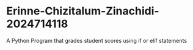# Erinne-Chizitalum-Zinachidi-2024714118
A Python Program that grades student scores using if or elif statements
